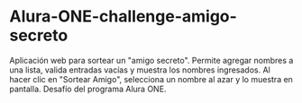 # Alura-ONE-challenge-amigo-secreto
Aplicación web para sortear un "amigo secreto". Permite agregar nombres a una lista, valida entradas vacías y muestra los nombres ingresados. Al hacer clic en "Sortear Amigo", selecciona un nombre al azar y lo muestra en pantalla. Desafío del programa Alura ONE.

